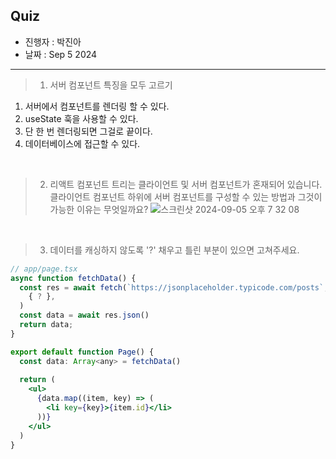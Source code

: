 ## Quiz
- 진행자 : 박진아
- 날짜 : Sep 5 2024  <!-- e.g. Aug 4 2023 -->
---
<!--
1. 질문은 이해하기 쉽고 명확하게 적는다.
2. 문제는 아래의 예시를 참고해 작성한다.
3. 문제의 정답은 주석으로 표기한다.
-->

> 1. 서버 컴포넌트 특징을 모두 고르기

1. 서버에서 컴포넌트를 렌더링 할 수 있다.
2. useState 훅을 사용할 수 있다.
3. 단 한 번 렌더링되면 그걸로 끝이다.
4. 데이터베이스에 접근할 수 있다.

<!--
답: 1, 3, 4
-->
<br/>

> 2. 리액트 컴포넌트 트리는 클라이언트 및 서버 컴포넌트가 혼재되어 있습니다. 클라이언트 컴포넌트 하위에 서버 컴포넌트를 구성할 수 있는 방법과 그것이 가능한 이유는 무엇일까요?
![스크린샷 2024-09-05 오후 7 32 08](https://github.com/user-attachments/assets/ecf8be05-5228-4499-bea8-9335db41a6c3)

<!--
서버 컴포넌트를 클라이언트 컴포넌트의 children또는 props로 넘겨준다. 서버 컴포넌트는 이미 서버에서 만들어진 트리(직렬화된 데이터)를 삽입해서 보여주면 되기 때문이다.
-->
<br/>

> 3. 데이터를 캐싱하지 않도록 '?' 채우고 틀린 부분이 있으면 고쳐주세요.
```jsx
// app/page.tsx
async function fetchData() {
  const res = await fetch(`https://jsonplaceholder.typicode.com/posts`,
    { ? },
  )
  const data = await res.json()
  return data;
}

export default function Page() {
  const data: Array<any> = fetchData()
  
  return (
    <ul>
      {data.map((item, key) => (
        <li key={key}>{item.id}</li>
      ))}
    </ul>
  )
}
```

<!--
- { cache: 'no-cache' } 또는 { next: { revalidate: 0 }}
- 서버 컴포넌트 사용하기 위한 aync, await
-->
